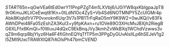 $START$65n+qGwVEa6tEd0wrY11PnpPZgT4m1LXVbj6/iJ0iYW8qxKblgpaJpT89r0KmuJKLliCeEwqt81Kn+0tLdN1Oc4ZyS+Vb4Sd6NOTMNPY5ZcUlGMr4pAbk8KiqId1rV7P0vxrokn6Uqr3V7s1PB1TrFqRaO5mY9K9W2+0wJKQ//v83FkAWhDPei48Fa05zEshZA3KuI3+y9fpKAxn+ru1OVe89O3XHcMvJBXjh2RiegBG6XLFfx6KmQl+f0WuvJ4dQxC9EkBnqJVy3kmhZvWkBXq1WChdVzwws3vqZ9m6qrpBbjYIyz6Ha6F4fiGhnEQYqTfTP5m3PPgDyGUvAlsIILp6hSEJeV1g2l5ZMI9UxcTRAWXIQ87rAOIsPh47bmCV$END$